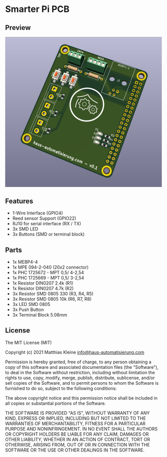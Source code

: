 # Smarter Pi PCB

## Preview

![PCB Preview](https://raw.githubusercontent.com/klein0r/pcb-smarter-pi/master/preview.png)

## Features

- 1-Wire Interface (GPIO4)
- Reed sensor Support (GPIO22)
- RJ10 for serial interface (RX / TX)
- 3x SMD LED
- 3x Buttons (SMD or terminal block)

## Parts

- 1x MEBP4-4
- 1x MPE 094-2-040 (20x2 connector)
- 1x PHC 1725672 - MPT 0,5/ 4-2,54
- 1x PHC 1725669 - MPT 0,5/ 3-2,54
- 1x Resistor DIN0207 2.4k (R1)
- 1x Resistor DIN0207 4.7k (R2)
- 3x Resistor SMD 0805 330 (R3, R4, R5)
- 3x Resistor SMD 0805 10k (R6, R7, R8)
- 3x LED SMD 0805
- 3x Push Button
- 3x Terminal Block 5.08mm

## License

The MIT License (MIT)

Copyright (c) 2021 Matthias Kleine <info@haus-automatisierung.com>

Permission is hereby granted, free of charge, to any person obtaining a copy
of this software and associated documentation files (the "Software"), to deal
in the Software without restriction, including without limitation the rights
to use, copy, modify, merge, publish, distribute, sublicense, and/or sell
copies of the Software, and to permit persons to whom the Software is
furnished to do so, subject to the following conditions:

The above copyright notice and this permission notice shall be included in
all copies or substantial portions of the Software.

THE SOFTWARE IS PROVIDED "AS IS", WITHOUT WARRANTY OF ANY KIND, EXPRESS OR
IMPLIED, INCLUDING BUT NOT LIMITED TO THE WARRANTIES OF MERCHANTABILITY,
FITNESS FOR A PARTICULAR PURPOSE AND NONINFRINGEMENT. IN NO EVENT SHALL THE
AUTHORS OR COPYRIGHT HOLDERS BE LIABLE FOR ANY CLAIM, DAMAGES OR OTHER
LIABILITY, WHETHER IN AN ACTION OF CONTRACT, TORT OR OTHERWISE, ARISING FROM,
OUT OF OR IN CONNECTION WITH THE SOFTWARE OR THE USE OR OTHER DEALINGS IN
THE SOFTWARE.

